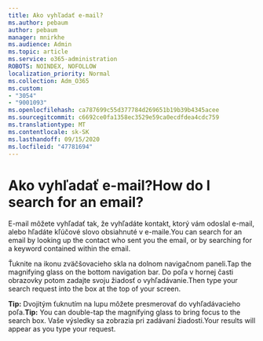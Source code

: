 ```yaml
---
title: Ako vyhľadať e-mail?
ms.author: pebaum
author: pebaum
manager: mnirkhe
ms.audience: Admin
ms.topic: article
ms.service: o365-administration
ROBOTS: NOINDEX, NOFOLLOW
localization_priority: Normal
ms.collection: Adm_O365
ms.custom:
- "3054"
- "9001093"
ms.openlocfilehash: ca787699c55d377784d269651b19b39b4345acee
ms.sourcegitcommit: c6692ce0fa1358ec3529e59ca0ecdfdea4cdc759
ms.translationtype: MT
ms.contentlocale: sk-SK
ms.lasthandoff: 09/15/2020
ms.locfileid: "47781694"
---
```

# <a name="how-do-i-search-for-an-email"></a><span data-ttu-id="32ae3-102">Ako vyhľadať e-mail?</span><span class="sxs-lookup"><span data-stu-id="32ae3-102">How do I search for an email?</span></span>

<span data-ttu-id="32ae3-103">E-mail môžete vyhľadať tak, že vyhľadáte kontakt, ktorý vám odoslal e-mail, alebo hľadáte kľúčové slovo obsiahnuté v e-maile.</span><span class="sxs-lookup"><span data-stu-id="32ae3-103">You can search for an email by looking up the contact who sent you the email, or by searching for a keyword contained within the email.</span></span>

<span data-ttu-id="32ae3-104">Ťuknite na ikonu zväčšovacieho skla na dolnom navigačnom paneli.</span><span class="sxs-lookup"><span data-stu-id="32ae3-104">Tap the magnifying glass on the bottom navigation bar.</span></span> <span data-ttu-id="32ae3-105">Do poľa v hornej časti obrazovky potom zadajte svoju žiadosť o vyhľadávanie.</span><span class="sxs-lookup"><span data-stu-id="32ae3-105">Then type your search request into the box at the top of your screen.</span></span> 

<span data-ttu-id="32ae3-106">**Tip:** Dvojitým ťuknutím na lupu môžete presmerovať do vyhľadávacieho poľa.</span><span class="sxs-lookup"><span data-stu-id="32ae3-106">**Tip:** You can double-tap the magnifying glass to bring focus to the search box.</span></span> <span data-ttu-id="32ae3-107">Vaše výsledky sa zobrazia pri zadávaní žiadosti.</span><span class="sxs-lookup"><span data-stu-id="32ae3-107">Your results will appear as you type your request.</span></span> 
